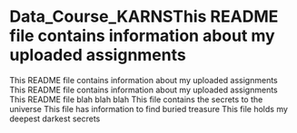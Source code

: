 # Data_Course_KARNSThis README file contains information about my uploaded assignments
This README file contains information about my uploaded assignments
This README file contains information about my uploaded assignments
This README file blah blah blah
This file contains the secrets to the universe
This file has information to find buried treasure
This file holds my deepest darkest secrets
